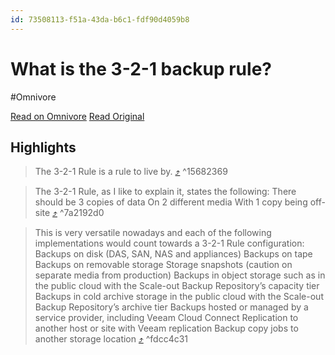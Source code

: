 ```yaml
---
id: 73508113-f51a-43da-b6c1-fdf90d4059b8
---
```


# What is the 3-2-1 backup rule?
#Omnivore

[Read on Omnivore](https://omnivore.app/me/what-is-the-3-2-1-backup-rule-18a2dc74d2e)
[Read Original](https://www.veeam.com/blog/321-backup-rule.html)

## Highlights

> The 3-2-1 Rule is a rule to live by. [⤴️](https://omnivore.app/me/what-is-the-3-2-1-backup-rule-18a2dc74d2e#15682369-41c1-4f72-8540-b7916215d4d6)  ^15682369

> The 3-2-1 Rule, as I like to explain it, states the following:
> There should be 3 copies of data
> On 2 different media
> With 1 copy being off-site [⤴️](https://omnivore.app/me/what-is-the-3-2-1-backup-rule-18a2dc74d2e#7a2192d0-8118-4b54-8875-2dbf351d3c93)  ^7a2192d0

> This is very versatile nowadays and each of the following implementations would count towards a 3-2-1 Rule configuration:
> Backups on disk (DAS, SAN, NAS and appliances)
> Backups on tape
> Backups on removable storage
> Storage snapshots (caution on separate media from production)
> Backups in object storage such as in the public cloud with the Scale-out Backup Repository’s capacity tier
> Backups in cold archive storage in the public cloud with the Scale-out Backup Repository’s archive tier
> Backups hosted or managed by a service provider, including Veeam Cloud Connect
> Replication to another host or site with Veeam replication
> Backup copy jobs to another storage location [⤴️](https://omnivore.app/me/what-is-the-3-2-1-backup-rule-18a2dc74d2e#fdcc4c31-7dbd-4819-aa7d-c2608cc6b1b0)  ^fdcc4c31

